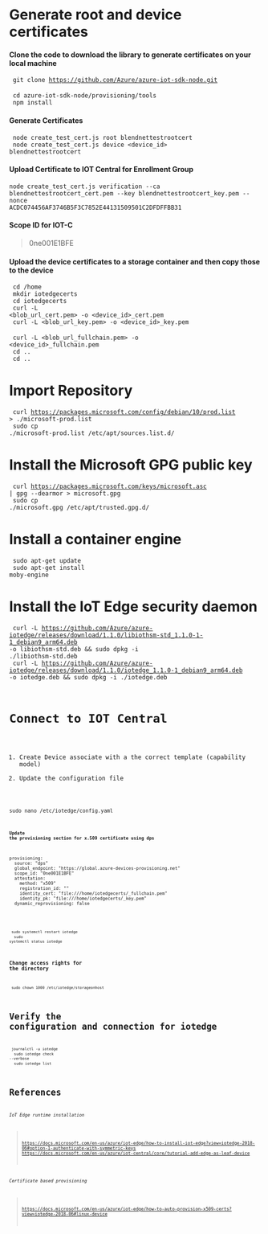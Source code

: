 
# Generate root and device certificates

#### Clone the code to download the library to generate certificates on your local machine
<code> git clone https://github.com/Azure/azure-iot-sdk-node.git </code><br>
<code> cd azure-iot-sdk-node/provisioning/tools </code> <br>
<code> npm install </code> 

#### Generate Certificates
<code> node create_test_cert.js root blendnettestrootcert </code><br>
<code> node create_test_cert.js device <device_id> blendnettestrootcert </code>

#### Upload Certificate to IOT Central for Enrollment Group
<code>node create_test_cert.js verification --ca blendnettestrootcert_cert.pem --key blendnettestrootcert_key.pem --nonce  ACDC074456AF3746B5F3C7852E44131509501C2DFDFFBB31 </code>

#### Scope ID for IOT-C
> 0ne001E1BFE

#### Upload the device certificates to a storage container and then copy those to the device

<code>  cd /home </code><br>
<code>  mkdir iotedgecerts </code><br>
<code>  cd iotedgecerts </code><br>
<code>  curl -L <blob_url_cert.pem> -o <device_id>_cert.pem </code><br>
<code>  curl -L <blob_url_key.pem> -o <device_id>_key.pem </code><br>
<code>  curl -L <blob_url_fullchain.pem> -o <device_id>_fullchain.pem </code><br>
<code>  cd .. </code><br>
<code>  cd .. </code><br>

# Import Repository
<code> curl https://packages.microsoft.com/config/debian/10/prod.list > ./microsoft-prod.list </code><br>
<code> sudo cp ./microsoft-prod.list /etc/apt/sources.list.d/ </code>

# Install the Microsoft GPG public key
<code> curl https://packages.microsoft.com/keys/microsoft.asc | gpg --dearmor > microsoft.gpg </code><br>
<code> sudo cp ./microsoft.gpg /etc/apt/trusted.gpg.d/ </code>

# Install a container engine
<code> sudo apt-get update </code><br>
<code> sudo apt-get install moby-engine </code><br>

# Install the IoT Edge security daemon
<code> curl -L https://github.com/Azure/azure-iotedge/releases/download/1.1.0/libiothsm-std_1.1.0-1-1_debian9_arm64.deb -o libiothsm-std.deb && sudo dpkg -i ./libiothsm-std.deb</code><br>
<code> curl -L https://github.com/Azure/azure-iotedge/releases/download/1.1.0/iotedge_1.1.0-1_debian9_arm64.deb -o iotedge.deb && sudo dpkg -i ./iotedge.deb

# Connect to IOT Central
1) Create Device associate with a the correct template (capability model)<br>
2) Update the configuration file 

<code>sudo nano /etc/iotedge/config.yaml<code><br>
#### Update the provisioning section for x.509 certificate using dps
<pre>
provisioning: 
  source: "dps"
  global_endpoint: "https://global.azure-devices-provisioning.net"
  scope_id: "0ne001E1BFE" 
  attestation: 
    method: "x509"
    registration_id: "<OPTIONAL REGISTRATION ID. LEAVE COMMENTED OUT TO REGISTER WITH CN OF identity_cert>"
    identity_cert: "file:///home/iotedgecerts/<device_id>_fullchain.pem"
    identity_pk: "file:///home/iotedgecerts/<device_id>_key.pem"
  dynamic_reprovisioning: false <br>
</pre>

<code> sudo systemctl restart iotedge </code><br>
<code> sudo systemctl status iotedge </code><br>

### Change access rights for the directory
<code> sudo chown 1000 /etc/iotedge/storageonhost </code><br>

# Verify the configuration and connection for iotedge
<code> journalctl -u iotedge </code><br>
<code> sudo iotedge check --verbose </code><br>
<code> sudo iotedge list </code><br>

# References

*IoT Edge runtime installation*
> https://docs.microsoft.com/en-us/azure/iot-edge/how-to-install-iot-edge?view=iotedge-2018-06#option-1-authenticate-with-symmetric-keys
> https://docs.microsoft.com/en-us/azure/iot-central/core/tutorial-add-edge-as-leaf-device

*Certificate based provisioning*
> https://docs.microsoft.com/en-us/azure/iot-edge/how-to-auto-provision-x509-certs?view=iotedge-2018-06#linux-device













